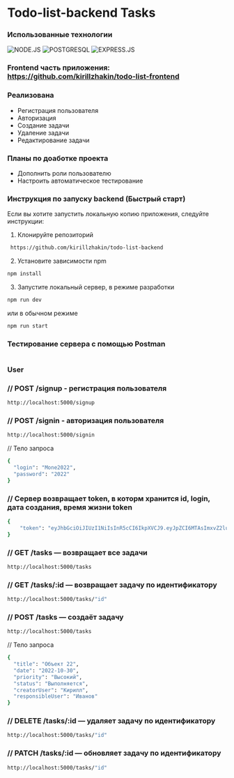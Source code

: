 # Todo-list-backend Tasks

### Использованные технологии  
![NODE.JS](https://img.shields.io/badge/Node.js-172F45?style=for-the-badge&logo=node.js)
![POSTGRESQL](https://img.shields.io/badge/POSTGRESQL-172F45?style=for-the-badge&logo=postgresql)
![EXPRESS.JS](https://img.shields.io/badge/Express-172F45?style=for-the-badge&logo=express)

### Frontend часть приложения: https://github.com/kirillzhakin/todo-list-frontend

### Реализована
- Регистрация пользователя
- Авторизация
- Создание задачи
- Удаление задачи
- Редактирование задачи

### Планы по доаботке проекта
 - Дополнить роли пользователю
 - Настроить автоматическое тестирование

### Инструкция по запуску backend (Быстрый старт)

Если вы хотите запустить локальную копию приложения, следуйте инструкции:

1. Клонируйте репозиторий
```sh
 https://github.com/kirillzhakin/todo-list-backend
 ```
2. Установите зависимости npm

```sh
npm install
```

3. Запустите локальный сервер, в режиме разработки

```sh
npm run dev
```
 или в обычном режиме
```sh
npm run start
```

### Тестирование сервера с помощью Postman
#
### User
### // POST /signup - регистрация пользователя
```sh
http://localhost:5000/signup
```

### // POST /signin - авторизация пользователя
```sh
http://localhost:5000/signin
```
// Тело запроса
```sh
{
  "login": "Mone2022",
  "password": "2022"
}
```
### // Сервер возвращает token, в которм хранится id, login, дата создания, время жизни token


```sh
{
    "token": "eyJhbGciOiJIUzI1NiIsInR5cCI6IkpXVCJ9.eyJpZCI6MTAsImxvZ2luIjoiTW9uZTIwMzgiLCJpYXQiOjE2NjY2NzM5NzIsImV4cCI6MTY2NzI3ODc3Mn0.LpzyTyzMyRAJ02zhD8gNwxj5IcvwBVnYm7OnJl1OoeE"
}
```

### // GET /tasks — возвращает все задачи
```sh
http://localhost:5000/tasks
```

### // GET /tasks/:id — возвращает задачу по идентификатору
```sh
http://localhost:5000/tasks/"id"
```
### // POST /tasks — создаёт задачу
```sh
http://localhost:5000/tasks
```
// Тело запроса
```sh
{
  "title": "Объект 22",
  "date": "2022-10-30",
  "priority": "Высокий",
  "status": "Выполняется",
  "creatorUser": "Кирилл",
  "responsibleUser": "Иванов"
}
```

### // DELETE /tasks/:id — удаляет задачу по идентификатору
```sh
http://localhost:5000/tasks/"id"
```

### // PATCH /tasks/:id — обновляет задачу по идентификатору
```sh
http://localhost:5000/tasks/"id"
```


